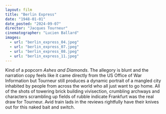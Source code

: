 ```yaml
---
layout: film
title: "Berlin Express"
date: "1948-01-01"
date_posted: "2024-09-07"
director: "Jacques Tourneur"
cinematographer: "Lucien Ballard"
images:
  - url: "berlin_express_04.jpeg"
  - url: "berlin_express_07.jpeg"
  - url: "berlin_express_08.jpeg"
  - url: "berlin_express_11.jpeg"
---
```


Kind of a popcorn <i>Ashes and Diamonds</i>. The allegory is blunt and the narration copy feels like it came directly from the US Office of War Information but Tourneur still produces a dynamic portrait of a mangled city inhabited by people from across the world who all just want to go home. All of the shots of towering brick building vivisection, crumbling archways and characters scrambling up fields of rubble indicate Frankfurt was the real draw for Tourneur. Avid train lads in the reviews rightfully have their knives out for this naked bait and switch.
